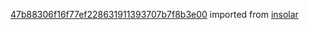 [47b88306f16f77ef228631911393707b7f8b3e00](https://github.com/insolar/insolar/commit/47b88306f16f77ef228631911393707b7f8b3e00) imported from [insolar](https://github.com/insolar/insolar)
